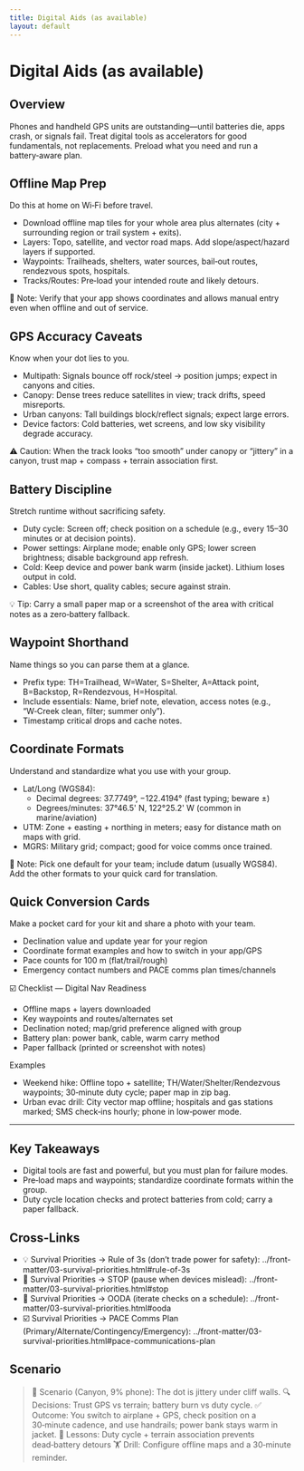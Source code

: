 ```yaml
---
title: Digital Aids (as available)
layout: default
---
```


# Digital Aids (as available)

## Overview
Phones and handheld GPS units are outstanding—until batteries die, apps crash, or signals fail. Treat digital tools as accelerators for good fundamentals, not replacements. Preload what you need and run a battery‑aware plan.

## Offline Map Prep
Do this at home on Wi‑Fi before travel.

- Download offline map tiles for your whole area plus alternates (city + surrounding region or trail system + exits).
- Layers: Topo, satellite, and vector road maps. Add slope/aspect/hazard layers if supported.
- Waypoints: Trailheads, shelters, water sources, bail‑out routes, rendezvous spots, hospitals.
- Tracks/Routes: Pre‑load your intended route and likely detours.

📝 Note: Verify that your app shows coordinates and allows manual entry even when offline and out of service.

## GPS Accuracy Caveats
Know when your dot lies to you.

- Multipath: Signals bounce off rock/steel → position jumps; expect in canyons and cities.
- Canopy: Dense trees reduce satellites in view; track drifts, speed misreports.
- Urban canyons: Tall buildings block/reflect signals; expect large errors.
- Device factors: Cold batteries, wet screens, and low sky visibility degrade accuracy.

⚠️ Caution: When the track looks “too smooth” under canopy or “jittery” in a canyon, trust map + compass + terrain association first.

## Battery Discipline
Stretch runtime without sacrificing safety.

- Duty cycle: Screen off; check position on a schedule (e.g., every 15–30 minutes or at decision points).
- Power settings: Airplane mode; enable only GPS; lower screen brightness; disable background app refresh.
- Cold: Keep device and power bank warm (inside jacket). Lithium loses output in cold.
- Cables: Use short, quality cables; secure against strain.

💡 Tip: Carry a small paper map or a screenshot of the area with critical notes as a zero‑battery fallback.

## Waypoint Shorthand
Name things so you can parse them at a glance.

- Prefix type: TH=Trailhead, W=Water, S=Shelter, A=Attack point, B=Backstop, R=Rendezvous, H=Hospital.
- Include essentials: Name, brief note, elevation, access notes (e.g., “W‑Creek clean, filter; summer only”).
- Timestamp critical drops and cache notes.

## Coordinate Formats
Understand and standardize what you use with your group.

- Lat/Long (WGS84):
  - Decimal degrees: 37.7749°, −122.4194° (fast typing; beware ±)
  - Degrees/minutes: 37°46.5' N, 122°25.2' W (common in marine/aviation)
- UTM: Zone + easting + northing in meters; easy for distance math on maps with grid.
- MGRS: Military grid; compact; good for voice comms once trained.

📝 Note: Pick one default for your team; include datum (usually WGS84). Add the other formats to your quick card for translation.

## Quick Conversion Cards
Make a pocket card for your kit and share a photo with your team.

- Declination value and update year for your region
- Coordinate format examples and how to switch in your app/GPS
- Pace counts for 100 m (flat/trail/rough)
- Emergency contact numbers and PACE comms plan times/channels

☑️ Checklist — Digital Nav Readiness
- Offline maps + layers downloaded
- Key waypoints and routes/alternates set
- Declination noted; map/grid preference aligned with group
- Battery plan: power bank, cable, warm carry method
- Paper fallback (printed or screenshot with notes)

Examples
- Weekend hike: Offline topo + satellite; TH/Water/Shelter/Rendezvous waypoints; 30‑minute duty cycle; paper map in zip bag.
- Urban evac drill: City vector map offline; hospitals and gas stations marked; SMS check‑ins hourly; phone in low‑power mode.

---

## Key Takeaways
- Digital tools are fast and powerful, but you must plan for failure modes.
- Pre‑load maps and waypoints; standardize coordinate formats within the group.
- Duty cycle location checks and protect batteries from cold; carry a paper fallback.

## Cross-Links
- 💡 Survival Priorities → Rule of 3s (don’t trade power for safety): ../front-matter/03-survival-priorities.html#rule-of-3s
- 📝 Survival Priorities → STOP (pause when devices mislead): ../front-matter/03-survival-priorities.html#stop
- 📝 Survival Priorities → OODA (iterate checks on a schedule): ../front-matter/03-survival-priorities.html#ooda
- ☑️ Survival Priorities → PACE Comms Plan (Primary/Alternate/Contingency/Emergency): ../front-matter/03-survival-priorities.html#pace-communications-plan

## Scenario

> 🧭 Scenario (Canyon, 9% phone): The dot is jittery under cliff walls.
> 🔍 Decisions: Trust GPS vs terrain; battery burn vs duty cycle.
> ✅ Outcome: You switch to airplane + GPS, check position on a 30‑minute cadence, and use handrails; power bank stays warm in jacket.
> 🧠 Lessons: Duty cycle + terrain association prevents dead‑battery detours
> 🏋️ Drill: Configure offline maps and a 30‑minute reminder.
